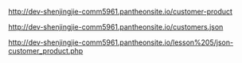 http://dev-shenjingjie-comm5961.pantheonsite.io/customer-product

http://dev-shenjingjie-comm5961.pantheonsite.io/customers.json

http://dev-shenjingjie-comm5961.pantheonsite.io/lesson%205/json-customer_product.php

